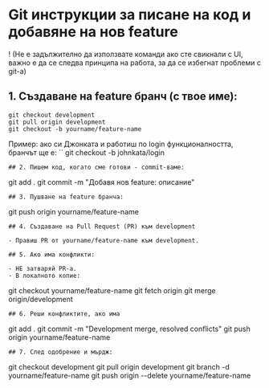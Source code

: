 # Git инструкции за писане на код и добавяне на нов feature
! (Не е задължително да използвате команди ако сте свикнали с UI, важно е да се следва принципа на работа, за да се избегнат проблеми с git-a)

## 1. Създаване на feature бранч (с твое име):
```
git checkout development
git pull origin development
git checkout -b yourname/feature-name
```
Пример: ако си Джонката и работиш по login функционалността, бранчът ще е:
``
git checkout -b johnkata/login
```
## 2. Пишем код, когато сме готови - commit-ваме:
```
git add .
git commit -m "Добавя нов feature: описание"
```
## 3. Пушване на feature бранча:
```
git push origin yourname/feature-name
```
## 4. Създаване на Pull Request (PR) към development

- Правиш PR от yourname/feature-name към development.

## 5. Ако има конфликти:

- НЕ затваряй PR-а.
- В локалното копие:
```
git checkout yourname/feature-name
git fetch origin
git merge origin/development
```
## 6. Реши конфликтите, ако има
```
git add .
git commit -m "Development merge, resolved conflicts"
git push origin yourname/feature-name
```
## 7. След одобрение и мърдж:
```
git checkout development
git pull origin development
git branch -d yourname/feature-name
git push origin --delete yourname/feature-name
```
